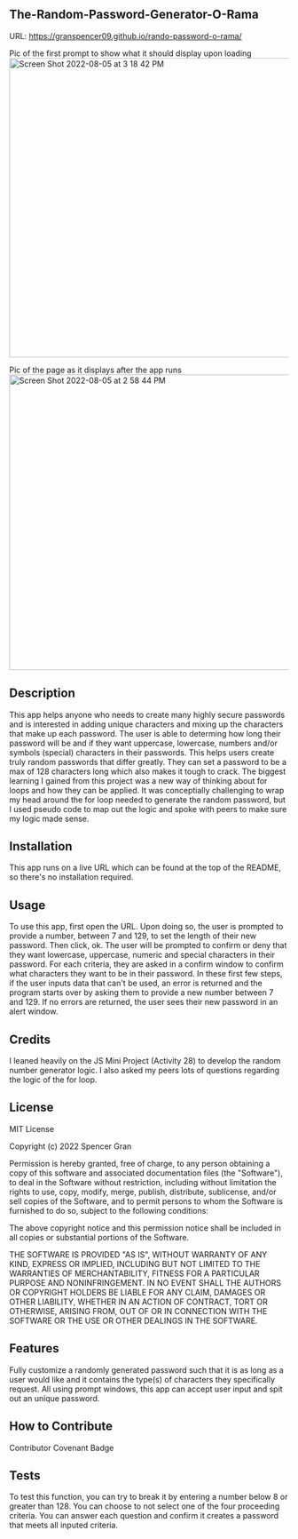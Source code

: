 ## The-Random-Password-Generator-O-Rama

URL: https://granspencer09.github.io/rando-password-o-rama/

Pic of the first prompt to show what it should display upon loading
<img width="539" alt="Screen Shot 2022-08-05 at 3 18 42 PM" src="https://user-images.githubusercontent.com/28960328/183218694-84315175-4c7a-476f-bd69-b326f75bbe00.png">

Pic of the page as it displays after the app runs
<img width="532" alt="Screen Shot 2022-08-05 at 2 58 44 PM" src="https://user-images.githubusercontent.com/28960328/183216907-c2306ea1-459c-4aaa-ad2b-5e707fafa711.png">


## Description
This app helps anyone who needs to create many highly secure passwords and is interested in adding unique characters and mixing up the characters that make up each password. The user is able to determing how long their password will be and if they want uppercase, lowercase, numbers and/or symbols (special) characters in their passwords. This helps users create truly random passwords that differ greatly. They can set a password to be a max of 128 characters long which also makes it tough to crack. The biggest learning I gained from this project was a new way of thinking about for loops and how they can be applied. It was conceptially challenging to wrap my head around the for loop needed to generate the random password, but I used pseudo code to map out the logic and spoke with peers to make sure my logic made sense.

## Installation
This app runs on a live URL which can be found at the top of the README, so there's no installation required.


## Usage
To use this app, first open the URL. Upon doing so, the user is prompted to provide a number, between 7 and 129, to set the length of their new password. Then click, ok. The user will be prompted to confirm or deny that they want lowercase, uppercase, numeric and special characters in their password. For each criteria, they are asked in a confirm window to confirm what characters they want to be in their password. In these first few steps, if the user inputs data that can't be used, an error is returned and the program starts over by asking them to provide a new number between 7 and 129. If no errors are returned, the user sees their new password in an alert window.


## Credits
I leaned heavily on the JS Mini Project (Activity 28) to develop the random number generator logic. I also asked my peers lots of questions regarding the logic of the for loop.


## License
MIT License

Copyright (c) 2022 Spencer Gran

Permission is hereby granted, free of charge, to any person obtaining a copy of this software and associated documentation files (the "Software"), to deal in the Software without restriction, including without limitation the rights to use, copy, modify, merge, publish, distribute, sublicense, and/or sell copies of the Software, and to permit persons to whom the Software is furnished to do so, subject to the following conditions:

The above copyright notice and this permission notice shall be included in all copies or substantial portions of the Software.

THE SOFTWARE IS PROVIDED "AS IS", WITHOUT WARRANTY OF ANY KIND, EXPRESS OR IMPLIED, INCLUDING BUT NOT LIMITED TO THE WARRANTIES OF MERCHANTABILITY, FITNESS FOR A PARTICULAR PURPOSE AND NONINFRINGEMENT. IN NO EVENT SHALL THE AUTHORS OR COPYRIGHT HOLDERS BE LIABLE FOR ANY CLAIM, DAMAGES OR OTHER LIABILITY, WHETHER IN AN ACTION OF CONTRACT, TORT OR OTHERWISE, ARISING FROM, OUT OF OR IN CONNECTION WITH THE SOFTWARE OR THE USE OR OTHER DEALINGS IN THE SOFTWARE.


## Features
Fully customize a randomly generated password such that it is as long as a user would like and it contains the type(s) of characters they specifically request. All using prompt windows, this app can accept user input and spit out an unique password.


## How to Contribute
Contributor Covenant Badge

## Tests
To test this function, you can try to break it by entering a number below 8 or greater than 128. You can choose to not select one of the four proceeding criteria. You can answer each question and confirm it creates a password that meets all inputed criteria.

